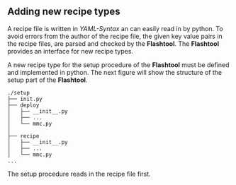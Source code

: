 ## Adding new recipe types

A recipe file is written in *YAML-Syntax* an can easily read in by python. To
avoid errors from the author of the recipe file, the given key value pairs in
the recipe files, are parsed and checked by the **Flashtool**. The **Flashtool**
provides an interface for new recipe types.

A new recipe type for the setup procedure of the **Flashtool** must be defined
and implemented in python. The next figure will show the structure of the 
setup part of the **Flashtool**.

```
./setup
├── init.py 
├── deploy
│   ├── __init__.py
│   ├── ...
│   └── mmc.py
│ 
├── recipe
│   ├── __init__.py
│   ├── ...
│   └── mmc.py
...
```

The setup procedure reads in the recipe file first.
